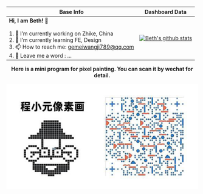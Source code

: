 <!--
**BETH-zhang/BETH-zhang** is a ✨ _special_ ✨ repository because its `README.md` (this file) appears on your GitHub profile.

Here are some ideas to get you started:

- 🔭 I’m currently working on ...
- 🌱 I’m currently learning ...
- 👯 I’m looking to collaborate on ...
- 🤔 I’m looking for help with ...
- 💬 Ask me about ...
- 📫 How to reach me: ...
- 😄 Pronouns: ...
- ⚡ Fun fact: ...
-->

|Base Info|Dashboard Data|
|----------------------------------------------------------------------|----------------------------------------------------------------------|
| __Hi, I am Beth! 👋__<br/><br/>1. 🔭 I’m currently working on Zhike, China<br/>2. 🌱 I’m currently learning FE, Design<br/>3. 📫 How to reach me: gemeiwangji789@qq.com<br/>4. 💬 Leave me a word : ... | [![Beth's github stats](https://github-readme-stats.vercel.app/api?username=BETH-zhang&show_icons=true&theme=dracula)](https://github.com/anuraghazra/github-readme-stats) |


<div align=center><b>Here is a mini program for pixel painting. You can scan it by wechat for detail.</b></div>

<p align="center">
  <img src="./cxy.jpg" />
</p>

